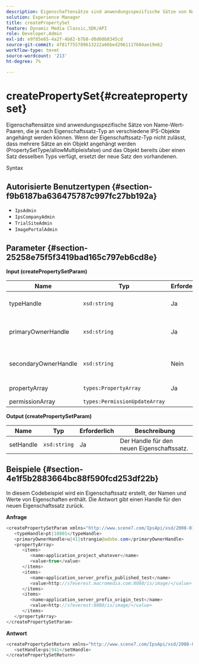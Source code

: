 ```yaml
---
description: Eigenschaftensätze sind anwendungsspezifische Sätze von Name-Wert-Paaren, die je nach Eigenschaftssatz-Typ an verschiedene IPS-Objekte angehängt werden können. Wenn der Eigenschaftssatz-Typ nicht zulässt, dass mehrere Sätze an ein Objekt angehängt werden (PropertySetType/allowMultipleisfalse) und das Objekt bereits über einen Satz desselben Typs verfügt, ersetzt der neue Satz den vorhandenen.
solution: Experience Manager
title: createPropertySet
feature: Dynamic Media Classic,SDK/API
role: Developer,Admin
exl-id: e9f85e65-4a2f-4b82-b7b8-d0d60b8345cd
source-git-commit: 4f81f755789613222a66bed2961117604ae19e62
workflow-type: tm+mt
source-wordcount: '213'
ht-degree: 7%

---
```


# createPropertySet{#createpropertyset}

Eigenschaftensätze sind anwendungsspezifische Sätze von Name-Wert-Paaren, die je nach Eigenschaftssatz-Typ an verschiedene IPS-Objekte angehängt werden können. Wenn der Eigenschaftssatz-Typ nicht zulässt, dass mehrere Sätze an ein Objekt angehängt werden (PropertySetType/allowMultipleisfalse) und das Objekt bereits über einen Satz desselben Typs verfügt, ersetzt der neue Satz den vorhandenen.

Syntax

## Autorisierte Benutzertypen {#section-f9b6187ba636475787c997fc27bb192a}

* `IpsAdmin`
* `IpsCompanyAdmin`
* `TrialSiteAdmin`
* `ImagePortalAdmin`

## Parameter {#section-25258e75f5f3419bad165c797eb6cd8e}

**Input (createPropertySetParam)**

| Name | Typ | Erforderlich | Beschreibung |
|---|---|---|---|
| typeHandle | `xsd:string` | Ja | Der Handle für den Eigenschaftssatz-Typ. |
| primaryOwnerHandle | `xsd:string` | Ja | Das Handle für den primären Eigentümer des Eigenschaftssatzes. |
| secondaryOwnerHandle | `xsd:string` | Nein | Das Handle an den sekundären Eigentümer des Eigenschaftssatzes. |
| propertyArray | `types:PropertyArray` | Ja | Das Array von Eigenschaften. |
| permissionArray | `types:PermissionUpdateArray` |  |  |

**Output (createPropertySetParam)**

| Name | Typ | Erforderlich | Beschreibung |
|---|---|---|---|
| setHandle | `xsd:string` | Ja | Der Handle für den neuen Eigenschaftssatz. |

## Beispiele {#section-4e1f5b2883664bc88f590fcd253df22b}

In diesem Codebeispiel wird ein Eigenschaftssatz erstellt, der Namen und Werte von Eigenschaften enthält. Die Antwort gibt einen Handle für den neuen Eigenschaftssatz zurück.

**Anfrage**

```java
<createPropertySetParam xmlns="http://www.scene7.com/IpsApi/xsd/2008-01-15">
   <typeHandle>pt|10801</typeHandle>
   <primaryOwnerHandle>u|41|strangio@adobe.com</primaryOwnerHandle>
   <propertyArray>
      <items>
         <name>application_project_whatever</name>
         <value>true</value>
      </items>
      <items>
         <name>application_server_prefix_published_test</name>
         <value>http://s7everest.macromedia.com:8080/is/image/</value>
      </items>
      <items>
         <name>application_server_prefix_origin_test</name>
         <value>http://s7everest:8080/is/image/</value>
      </items>
   </propertyArray>
</createPropertySetParam>
```

**Antwort**

```java
<createPropertySetReturn xmlns="http://www.scene7.com/IpsApi/xsd/2008-01-15">
   <setHandle>ps|941</setHandle>
</createPropertySetReturn>
```
